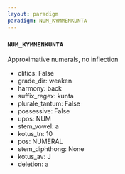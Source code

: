 ```yaml
---
layout: paradigm
paradigm: NUM_KYMMENKUNTA
---
```

### ` NUM_KYMMENKUNTA `

Approximative numerals, no inflection
* clitics: False
* grade_dir: weaken
* harmony: back
* suffix_regex: kunta
* plurale_tantum: False
* possessive: False
* upos: NUM
* stem_vowel: a
* kotus_tn: 10
* pos: NUMERAL
* stem_diphthong: None
* kotus_av: J
* deletion: a
